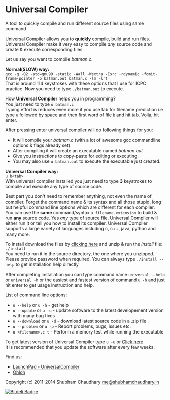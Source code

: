 Universal Compiler
===========================================================================
A tool to quickly compile and run different source files using same command  
  
Universal Compiler allows you to __quickly__ compile, build and run files. Universal Compiler make it very easy to compile _any_ source code and create & execute corresponding files.  
  
Let us say you want to compile _batman.c_.  
  
__Normal(SLOW) way:__  
`gcc -g -O2 -std=gnu99 -static -Wall -Wextra -Isrc -rdynamic -fomit-frame-pointer -o batman.out batman.c -lm -lrt`  
That is around 114 keystrokes with these options that I use for ICPC practice. Now you need to type `./batman.out` to execute. 
  
How __Universal Compiler__ helps you in programming?  
You just need to type `u batman.c`  
Typing effort is reduces even more if you use tab for filename prediction i.e type `u` followed by space and then first word of file `b` and hit tab. Voila, hit enter.  
  
After pressing enter universal compiler will do following things for you:  
  * It will compile your _batman.c_  (with a lot of awesome gcc commandline options & flags already set).  
  * After compiling it will create an executable named _batman.out_  
  * Give you instructions to copy-paste for editing or executing.
  * You may also use `u batman.out` to execute the executable just created.  
  
__Universal Compiler way:__  
`u b<tab>`  
With universal compiler installed you just need to type __3__ keystrokes to compile and execute any type of source code.  
  
Best part you don't need to remember anything, not even the name of compiler. Forget the command name & its syntax and all those stupid, long but helpful command line options which are different for each compiler.  
You can use the __same__ command/syntax `u filename.extension` to build & run __any__ source code. Yes _any_ type of source file. Universal Compiler will either run it or tell you how to install its compiler.  Universal Compiler supports a large variety of languages including c, c++, java, python and many more.  
  
  
To install download the files by [clicking here](https://github.com/shubhamchaudhary/universal/archive/master.zip) and unzip & run the _install_ file:  
`./install`  
You need to run it in the source directory, the one where you unzipped. Please provide password when required. You can always type `./install --help` to get installation help directly    
  
  
After completing installation you can type command name `universal --help` or `universal -h` or the easiest and fastest version of command `u -h` and just hit enter to get usage instruction and help.  
  
  
List of command line options:  
  * `u --help`     or `u -h` - get help  
  * `u --update`   or `u -u` - update software to the latest developement version with many bug fixes
  * `u --download` or `u -d` - download latest source code in a .zip file
  * `u --problem`  or `u -p` - Report problems, bugs, issues etc.
  * `u <filename>.c t`        - Perform a memory test while running the executable
  
To get latest version of Universal Compiler type `u -u` or [Click here](https://github.com/shubhamchaudhary/universal/releases/latest)   
It is recommended that you update the software after every few weeks.  
  
Find us:
  * [LaunchPad - UniversalCompiler](https://launchpad.net/universalcompiler)  
  * [Ohloh](https://www.ohloh.net/p/UniversalCompiler)
  
  
Copyright (c) 2011-2014 Shubham Chaudhary <me@shubhamchaudhary.in>  



[![Bitdeli Badge](https://d2weczhvl823v0.cloudfront.net/shubhamchaudhary/universal/trend.png)](https://bitdeli.com/free "Bitdeli Badge")


